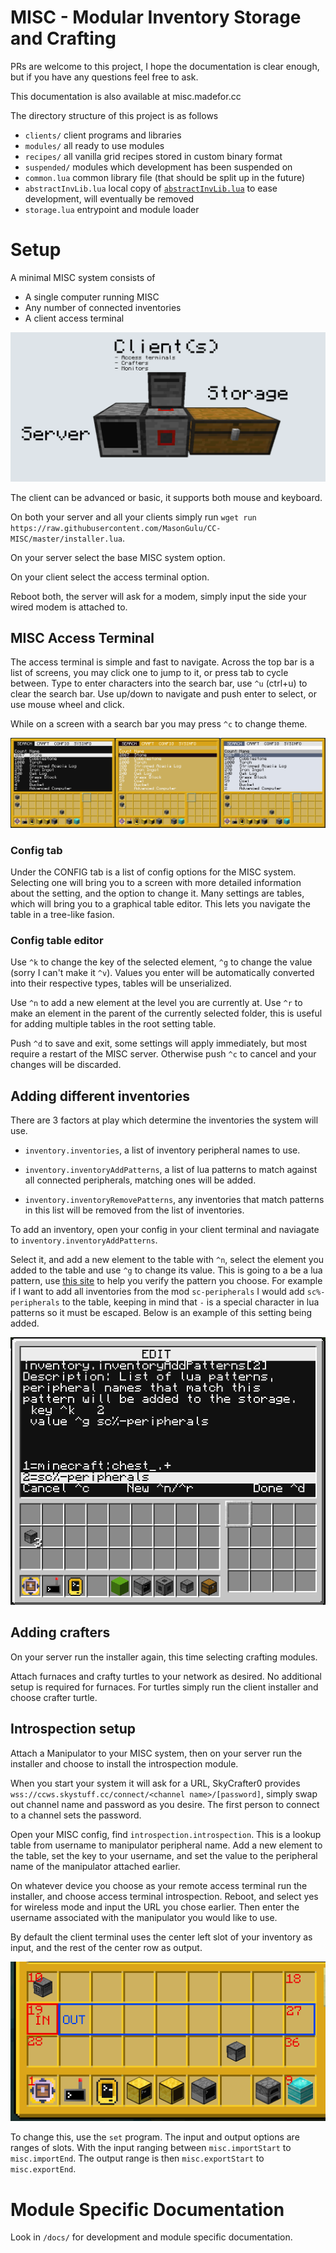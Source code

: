 # MISC - Modular Inventory Storage and Crafting

PRs are welcome to this project, I hope the documentation is clear enough, but if you have any questions feel free to ask.

This documentation is also available at misc.madefor.cc

The directory structure of this project is as follows

- `clients/` client programs and libraries
- `modules/` all ready to use modules
- `recipes/` all vanilla grid recipes stored in custom binary format
- `suspended/` modules which development has been suspended on
- `common.lua` common library file (that should be split up in the future)
- `abstractInvLib.lua` local copy of [`abstractInvLib.lua`](https://gist.github.com/MasonGulu/57ef0f52a93304a17a9eaea21f431de6) to ease development, will eventually be removed
- `storage.lua` entrypoint and module loader

# Setup

A minimal MISC system consists of

- A single computer running MISC
- Any number of connected inventories
- A client access terminal

![Example minimal setup](docs/assets/min_setup.png)

The client can be advanced or basic, it supports both mouse and keyboard.

On both your server and all your clients simply run `wget run https://raw.githubusercontent.com/MasonGulu/CC-MISC/master/installer.lua`.

On your server select the base MISC system option.

On your client select the access terminal option.

Reboot both, the server will ask for a modem, simply input the side your wired modem is attached to.

## MISC Access Terminal

The access terminal is simple and fast to navigate. Across the top bar is a list of screens, you may click one to jump to it, or press tab to cycle between. Type to enter characters into the search bar, use `^u` (ctrl+u) to clear the search bar. Use up/down to navigate and push enter to select, or use mouse wheel and click.

While on a screen with a search bar you may press `^c` to change theme.

![Themes](docs/assets/themes.png)

### Config tab

Under the CONFIG tab is a list of config options for the MISC system. Selecting one will bring you to a screen with more detailed information about the setting, and the option to change it. Many settings are tables, which will bring you to a graphical table editor. This lets you navigate the table in a tree-like fasion.

### Config table editor

Use `^k` to change the key of the selected element, `^g` to change the value (sorry I can't make it `^v`). Values you enter will be automatically converted into their respective types, tables will be unserialized.

Use `^n` to add a new element at the level you are currently at. Use `^r` to make an element in the parent of the currently selected folder, this is useful for adding multiple tables in the root setting table.

Push `^d` to save and exit, some settings will apply immediately, but most require a restart of the MISC server. Otherwise push `^c` to cancel and your changes will be discarded.

## Adding different inventories

There are 3 factors at play which determine the inventories the system will use.

- `inventory.inventories`, a list of inventory peripheral names to use.

- `inventory.inventoryAddPatterns`, a list of lua patterns to match against all connected peripherals, matching ones will be added.

- `inventory.inventoryRemovePatterns`, any inventories that match patterns in this list will be removed from the list of inventories.

To add an inventory, open your config in your client terminal and naviagate to `inventory.inventoryAddPatterns`.

Select it, and add a new element to the table with `^n`, select the element you added to the table and use `^g` to change its value. This is going to a be a lua pattern, use [this site](https://gitspartv.github.io/lua-patterns/) to help you verify the pattern you choose. For example if I want to add all inventories from the mod `sc-peripherals` I would add `sc%-peripherals` to the table, keeping in mind that `-` is a special character in lua patterns so it must be escaped. Below is an example of this setting being added.

![Example sc%-peripheral setting](docs/assets/sc_example.png)

## Adding crafters

On your server run the installer again, this time selecting crafting modules.

Attach furnaces and crafty turtles to your network as desired. No additional setup is required for furnaces. For turtles simply run the client installer and choose crafter turtle.

## Introspection setup

Attach a Manipulator to your MISC system, then on your server run the installer and choose to install the introspection module.

When you start your system it will ask for a URL, SkyCrafter0 provides `wss://ccws.skystuff.cc/connect/<channel name>/[password]`, simply swap out channel name and password as you desire. The first person to connect to a channel sets the password.

Open your MISC config, find `introspection.introspection`. This is a lookup table from username to manipulator peripheral name. Add a new element to the table, set the key to your username, and set the value to the peripheral name of the manipulator attached earlier.

On whatever device you choose as your remote access terminal run the installer, and choose access terminal introspection. Reboot, and select yes for wireless mode and input the URL you chose earlier. Then enter the username associated with the manipulator you would like to use.

By default the client terminal uses the center left slot of your inventory as input, and the rest of the center row as output.

![Inventory layout](docs/assets/inventory_slots.png)

To change this, use the `set` program. The input and output options are ranges of slots. With the input ranging between `misc.importStart` to `misc.importEnd`. The output range is then `misc.exportStart` to `misc.exportEnd`.

# Module Specific Documentation

Look in `/docs/` for development and module specific documentation.
